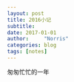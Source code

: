 ```yaml
---
layout: post
title: 2016小记
subtitle: 
date: 2017-01-01
author:     "Norris"
categories: blog
tags: [notes]
---
```


匆匆忙忙的一年